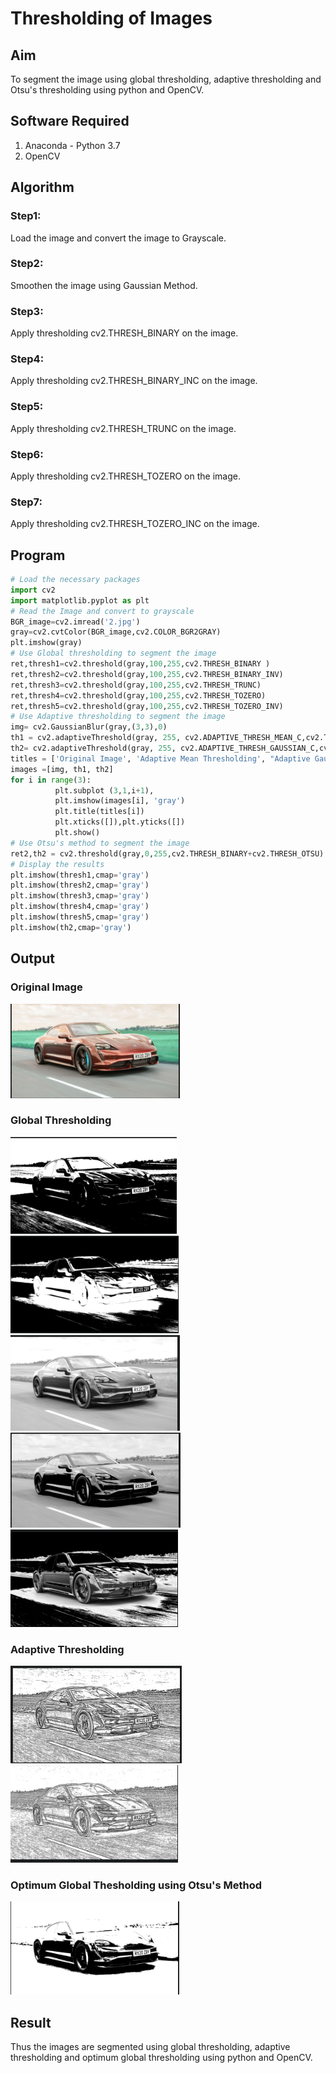 # Thresholding of Images
## Aim
To segment the image using global thresholding, adaptive thresholding and Otsu's thresholding using python and OpenCV.

## Software Required
1. Anaconda - Python 3.7
2. OpenCV

## Algorithm

### Step1:
Load the image and convert the image to Grayscale.
### Step2:
Smoothen the image using Gaussian Method.
### Step3:
Apply thresholding cv2.THRESH_BINARY on the image.
### Step4:
Apply thresholding cv2.THRESH_BINARY_INC on the image.
### Step5:
Apply thresholding cv2.THRESH_TRUNC on the image.
### Step6:
Apply thresholding cv2.THRESH_TOZERO on the image.
### Step7:
Apply thresholding cv2.THRESH_TOZERO_INC on the image.

## Program

```python
# Load the necessary packages
import cv2
import matplotlib.pyplot as plt
# Read the Image and convert to grayscale
BGR_image=cv2.imread('2.jpg')
gray=cv2.cvtColor(BGR_image,cv2.COLOR_BGR2GRAY)
plt.imshow(gray)
# Use Global thresholding to segment the image
ret,thresh1=cv2.threshold(gray,100,255,cv2.THRESH_BINARY )
ret,thresh2=cv2.threshold(gray,100,255,cv2.THRESH_BINARY_INV)
ret,thresh3=cv2.threshold(gray,100,255,cv2.THRESH_TRUNC)
ret,thresh4=cv2.threshold(gray,100,255,cv2.THRESH_TOZERO)
ret,thresh5=cv2.threshold(gray,100,255,cv2.THRESH_TOZERO_INV)
# Use Adaptive thresholding to segment the image
img= cv2.GaussianBlur(gray,(3,3),0)
th1 = cv2.adaptiveThreshold(gray, 255, cv2.ADAPTIVE_THRESH_MEAN_C,cv2.THRESH_BINARY, 11,2) 
th2= cv2.adaptiveThreshold(gray, 255, cv2.ADAPTIVE_THRESH_GAUSSIAN_C,cv2.THRESH_BINARY, 11,2)
titles = ['Original Image', 'Adaptive Mean Thresholding', "Adaptive Gaussian Thresholding"]
images =[img, th1, th2]
for i in range(3):
          plt.subplot (3,1,i+1),
          plt.imshow(images[i], 'gray')
          plt.title(titles[i])
          plt.xticks([]),plt.yticks([])
          plt.show()
# Use Otsu's method to segment the image 
ret2,th2 = cv2.threshold(gray,0,255,cv2.THRESH_BINARY+cv2.THRESH_OTSU)
# Display the results
plt.imshow(thresh1,cmap='gray')
plt.imshow(thresh2,cmap='gray')
plt.imshow(thresh3,cmap='gray')
plt.imshow(thresh4,cmap='gray')
plt.imshow(thresh5,cmap='gray')
plt.imshow(th2,cmap='gray')
```
## Output

### Original Image
![inp](og.png)
### Global Thresholding
![inp](b.png)![inp](bi.png)![inp](t.png)![inp](toz.png)![inp](tozi.png)

### Adaptive Thresholding
![inp](ad1.png)
![inp](ad2.png)
### Optimum Global Thesholding using Otsu's Method
![inp](ot.png)

## Result
Thus the images are segmented using global thresholding, adaptive thresholding and optimum global thresholding using python and OpenCV.

